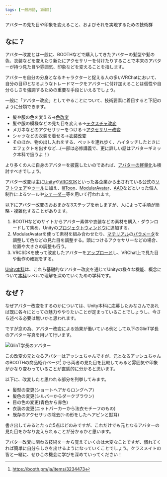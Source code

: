 ```yaml
---
tags: [一般用語, 1回目]
---
```


アバターの見た目や印象を変えること、およびそれを実現するための技術群

## なに？

アバター改変とは一般に、BOOTHなどで購入してきたアバターの髪型や髪の色、衣装などを変えたり新たにアクセサリーを付けたりすることで本来のアバターが持つ見た目や雰囲気、印象などを変えることを指します。

アバターを自分の分身となるキャラクターと捉える人の多いVRChatにおいて、自分の目印となるようなトレードマークをアバターに付け加えることは個性や自分らしさを強調するための重要な手段といえるでしょう。

一般に「アバター改変」としてやることについて、技術要素に着目すると下記のように分類できます。

- 髪や服の色を変える→[色改変](/docs/索引/あ行/色改変)
- 髪や服の模様などの見た目を変える→[テクスチャ改変](/docs/索引/た行/テクスチャ改変)
- メガネなどのアクセサリーをつける→[アクセサリー改変](/docs/索引/あ行/アクセサリー改変)
- シャツなどの衣装を着せる→[衣装改変](/docs/索引/あ行/衣装改変)
- そのほか、物の出し入れをする、ペットを連れ歩く、ハイタッチしたときにエフェクトを出すなど…(一部は必修講義で、更に詳しい話はアバターギミック本科で扱うよ！)

より多くの人に自身のアバターを披露したいのであれば、[アバターの軽量化](/docs/索引/あ行/アバターの軽量化)も検討すべきでしょう。

アバター改変は主に[Unity](/docs/索引/STU/Unity)や[VRCSDK](/docs/索引/VWX/VRCSDK)といった各企業から出されている公式の[ソフトウェア](/docs/索引/さ行/ソフトウェア)や[ツール](/docs/索引/た行/ツール)に加え、[lilToon](/docs/索引/JKL/lilToon)、[ModularAvatar](/docs/索引/MNO/ModularAvatar.md)、[AAO](/docs/索引/ABC/AAO-AvatarOptimizer.md)などといった個人制作によるツールや[シェーダー](/docs/索引/STU/Shader)等を用いて行われます。

以下にアバター改変のおおまかな3ステップを示しますが、人によって手順が簡略・複雑化することがあります。

1. BOOTHなどのサイトからアバター素体や衣装などの素材を購入・ダウンロードして集め、Unityの[プロジェクトウィンドウ](/docs/索引/PQR/Projectウィンドウ)に追加する。
2. ModularAvatarを使って素材を組み合わせたり、[マテリアル](/docs/索引/MNO/Material)の[パラメータ](/docs/索引/は行/パラメータ)を調整して色などの見た目を調整する。頭につけるアクセサリーなどの場合、位置や大きさの調整も行う。
3. VRCSDKを使って改変したアバターを[アップロード](/docs/索引/あ行/アップロード)し、VRChat上で見た目や動作の確認をする。

[Unity本科](/docs/索引/STU/Unity本科)は、これら基礎的なアバター改変を通じてUnityの様々な機能、概念について[本科](/docs/索引/は行/本科)レベルで理解を深めていくための学科です。

## なぜ？

なぜアバター改変をするのかについては、Unity本科に応募したみなさんであれば既に各々にとっての魅力ややりたいことが定まっていることでしょうし、今さら述べる必要は無いかと思われます。

ですが念の為、アバター改変による効果が働いている例として以下のGlinT学長のアバター写真を用いて行います。

![GlinT学長のアバター](/img_dictionary/アバター改変_1.png)

この改変の元となるアバターはアッシュちゃんですが、元となるアッシュちゃんのBOOTHの商品紹介ページ[^1] から両者の見た目を比較してみると雰囲気や印象がかなり変わっていることが直感的に分かると思います。

以下に、改変したと思われる部分を列挙してみます。

- 髪型の変更(ショートヘアからロングヘア)
- 髪色の変更(シルバーからダークブラウン)
- 目の色の変更(青色から赤色)
- 衣装の変更(ニットパーカーから法衣モチーフのもの)
- 既存のアクセサリの除去(✨️の形をしたヘアピンと獣耳)

書き出してみるとたった5点ほどのみですが、これだけでも元となるアバターの見た目をかなり変えられることが分かるかと思います。

アバター改変に関わる技術を一から覚えていくのは大変なことですが、慣れてくれば簡単に自分らしさを出せるようになっていくことでしょう。クラスメイトの皆と一緒に、ぜひこの機会に学びを深めていってください！

[^1]: https://booth.pm/ja/items/3234473
